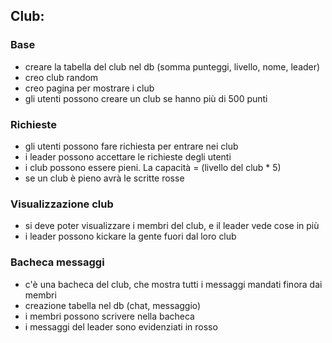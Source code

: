 ## Club:

### Base
- creare la tabella del club nel db (somma punteggi, livello, nome, leader)
- creo club random
- creo pagina per mostrare i club
- gli utenti possono creare un club se hanno più di 500 punti

### Richieste
- gli utenti possono fare richiesta per entrare nei club
- i leader possono accettare le richieste degli utenti
- i club possono essere pieni. La capacità = (livello del club * 5)
- se un club è pieno avrà le scritte rosse

### Visualizzazione club
- si deve poter visualizzare i membri del club, e il leader vede cose in più
- i leader possono kickare la gente fuori dal loro club

### Bacheca messaggi
- c'è una bacheca del club, che mostra tutti i messaggi mandati finora dai membri
- creazione tabella nel db (chat, messaggio)
- i membri possono scrivere nella bacheca
- i messaggi del leader sono evidenziati in rosso
